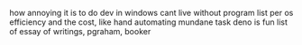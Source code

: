 how annoying it is to do dev in windows
cant live without program list per os
efficiency and the cost, like hand
automating mundane task
deno is fun
list of essay of writings, pgraham, booker

